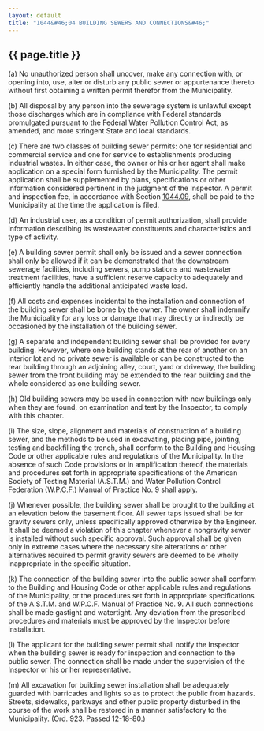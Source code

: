 ```yaml
---
layout: default 
title: "1044&#46;04 BUILDING SEWERS AND CONNECTIONS&#46;"
---
```


{{ page.title }}
----------------

​(a) No unauthorized person shall uncover, make any connection with, or
opening into, use, alter or disturb any public sewer or appurtenance
thereto without first obtaining a written permit therefor from the
Municipality.

​(b) All disposal by any person into the sewerage system is unlawful
except those discharges which are in compliance with Federal standards
promulgated pursuant to the Federal Water Pollution Control Act, as
amended, and more stringent State and local standards.

​(c) There are two classes of building sewer permits: one for
residential and commercial service and one for service to establishments
producing industrial wastes. In either case, the owner or his or her
agent shall make application on a special form furnished by the
Municipality. The permit application shall be supplemented by plans,
specifications or other information considered pertinent in the judgment
of the Inspector. A permit and inspection fee, in accordance with
Section [1044.09](44c7a78e.html), shall be paid to the Municipality at
the time the application is filed.

​(d) An industrial user, as a condition of permit authorization, shall
provide information describing its wastewater constituents and
characteristics and type of activity.

​(e) A building sewer permit shall only be issued and a sewer connection
shall only be allowed if it can be demonstrated that the downstream
sewerage facilities, including sewers, pump stations and wastewater
treatment facilities, have a sufficient reserve capacity to adequately
and efficiently handle the additional anticipated waste load.

​(f) All costs and expenses incidental to the installation and
connection of the building sewer shall be borne by the owner. The owner
shall indemnify the Municipality for any loss or damage that may
directly or indirectly be occasioned by the installation of the building
sewer.

​(g) A separate and independent building sewer shall be provided for
every building. However, where one building stands at the rear of
another on an interior lot and no private sewer is available or can be
constructed to the rear building through an adjoining alley, court, yard
or driveway, the building sewer from the front building may be extended
to the rear building and the whole considered as one building sewer.

​(h) Old building sewers may be used in connection with new buildings
only when they are found, on examination and test by the Inspector, to
comply with this chapter.

​(i) The size, slope, alignment and materials of construction of a
building sewer, and the methods to be used in excavating, placing pipe,
jointing, testing and backfilling the trench, shall conform to the
Building and Housing Code or other applicable rules and regulations of
the Municipality. In the absence of such Code provisions or in
amplification thereof, the materials and procedures set forth in
appropriate specifications of the American Society of Testing Material
(A.S.T.M.) and Water Pollution Control Federation (W.P.C.F.) Manual of
Practice No. 9 shall apply.

​(j) Whenever possible, the building sewer shall be brought to the
building at an elevation below the basement floor. All sewer taps issued
shall be for gravity sewers only, unless specifically approved otherwise
by the Engineer. It shall be deemed a violation of this chapter whenever
a nongravity sewer is installed without such specific approval. Such
approval shall be given only in extreme cases where the necessary site
alterations or other alternatives required to permit gravity sewers are
deemed to be wholly inappropriate in the specific situation.

​(k) The connection of the building sewer into the public sewer shall
conform to the Building and Housing Code or other applicable rules and
regulations of the Municipality, or the procedures set forth in
appropriate specifications of the A.S.T.M. and W.P.C.F. Manual of
Practice No. 9. All such connections shall be made gastight and
watertight. Any deviation from the prescribed procedures and materials
must be approved by the Inspector before installation.

​(l) The applicant for the building sewer permit shall notify the
Inspector when the building sewer is ready for inspection and connection
to the public sewer. The connection shall be made under the supervision
of the Inspector or his or her representative.

​(m) All excavation for building sewer installation shall be adequately
guarded with barricades and lights so as to protect the public from
hazards. Streets, sidewalks, parkways and other public property
disturbed in the course of the work shall be restored in a manner
satisfactory to the Municipality. (Ord. 923. Passed 12-18-80.)

